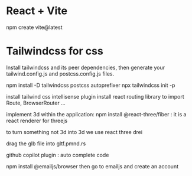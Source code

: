 # React + Vite

npm create vite@latest

# Tailwindcss for css

Install tailwindcss and its peer dependencies, then generate your tailwind.config.js and postcss.config.js files.

npm install -D tailwindcss postcss autoprefixer
npx tailwindcss init -p

install tailwind css intellisense plugin
install react routing library to import Route, BrowserRouter ...

implement 3d within the application:    npm install @react-three/fiber : it is a react renderer for threejs

to turn something not 3d into 3d we use react three drei

drag the glb file into gltf.pmnd.rs

github copilot plugin : auto complete code

npm install @emailjs/browser 
then go to emailjs and create an account